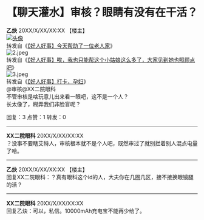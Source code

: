 # 【聊天灌水】审核？眼睛有没有在干活？

**乙炔** 20XX/X/XX/XX:XX 【楼主】  
[![头像](../02-Maze%20People/03-%E4%B9%99%E7%82%8D.md/1.jpeg)](../02-Maze%20People/03-%E4%B9%99%E7%82%8D.md)  
转发自《[【好人好事】今天帮助了一位老人家](#)》  
![2.jpeg](2.jpeg)  
转发自《[【好人好事】唉，我也只能帮这个小姑娘这么多了，大家见到她也照顾点吧](#)》  
![3.jpeg](3.jpeg)  
转发自《[【好人好事】打卡，孕妇](#)》  
@审核@XX二院眼科  
不管审核是啥玩意儿出来看一眼吧，这不是一个人？  
长太像了，糊弄我们非脸盲呢？

回复：3    点赞：1     转发：0  

---

**XX二院眼科** 20XX/X/XX/XX:XX  
？没事不要瞎艾特人，审核根本就不是个人吧，既然审过了就别拦着别人混点电量了哈。

---

**乙炔** 20XX/X/XX/XX:XX 【楼主】  
回复XX二院眼科：？真有眼科这个id的人，大夫你在几圈几区，接不接换眼镜腿的活？

---

**XX二院眼科** 20XX/X/XX/XX:XX  
回复乙炔：可以，私信。10000mAh充电宝不能再少给了。
